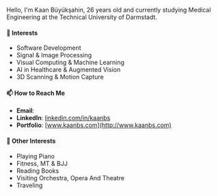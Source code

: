 Hello, I'm Kaan Büyükşahin, 26 years old and currently studying Medical Engineering at the Technical University of Darmstadt.

#### 👀 Interests

- Software Development
- Signal & Image Processing
- Visual Computing & Machine Learning
- AI in Healthcare & Augmented Vision
- 3D Scanning & Motion Capture

#### 📫 How to Reach Me
- **Email**:
- **LinkedIn**: [linkedin.com/in/kaanbs](https://www.linkedin.com/in/kaanbs/)
- **Portfolio**: [www.kaanbs.com](http://www.kaanbs.com)

#### 🎼 Other Interests
- Playing Piano
- Fitness, MT & BJJ
- Reading Books
- Visiting Orchestra, Opera And Theatre
- Traveling
